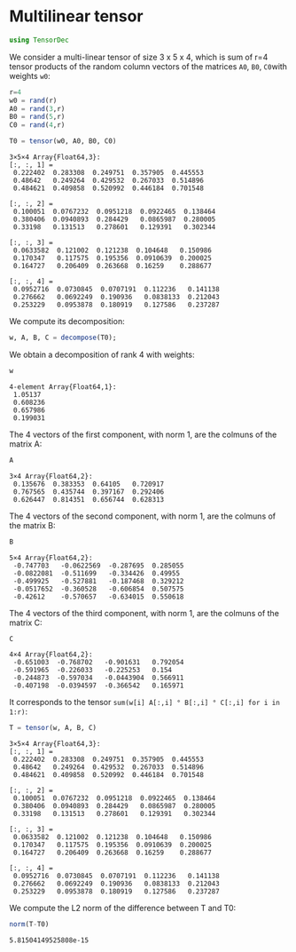 
# Multilinear tensor


```julia
using TensorDec
```

We consider a multi-linear tensor of size 3 x 5 x 4, which is sum of r=4 tensor products of the random column vectors of the matrices `A0`, `B0`, `C0`with weights `w0`:


```julia
r=4
w0 = rand(r)
A0 = rand(3,r)
B0 = rand(5,r)
C0 = rand(4,r)

T0 = tensor(w0, A0, B0, C0)
```




    3×5×4 Array{Float64,3}:
    [:, :, 1] =
     0.222402  0.283308  0.249751  0.357905  0.445553
     0.48642   0.249264  0.429532  0.267033  0.514896
     0.484621  0.409858  0.520992  0.446184  0.701548
    
    [:, :, 2] =
     0.100051  0.0767232  0.0951218  0.0922465  0.138464
     0.380406  0.0940893  0.284429   0.0865987  0.280005
     0.33198   0.131513   0.278601   0.129391   0.302344
    
    [:, :, 3] =
     0.0633582  0.121002  0.121238  0.104648   0.150986
     0.170347   0.117575  0.195356  0.0910639  0.200025
     0.164727   0.206409  0.263668  0.16259    0.288677
    
    [:, :, 4] =
     0.0952716  0.0730845  0.0707191  0.112236   0.141138
     0.276662   0.0692249  0.190936   0.0838133  0.212043
     0.253229   0.0953878  0.180919   0.127586   0.237287



We compute its decomposition:


```julia
w, A, B, C = decompose(T0);
```

We obtain a decomposition of rank 4 with weights:


```julia
w
```




    4-element Array{Float64,1}:
     1.05137 
     0.608236
     0.657986
     0.199031



The 4 vectors of the first component, with norm 1, are the colmuns of the matrix A:  


```julia
A
```




    3×4 Array{Float64,2}:
     0.135676  0.383353  0.64105   0.720917
     0.767565  0.435744  0.397167  0.292406
     0.626447  0.814351  0.656744  0.628313



The 4 vectors of the second component, with norm 1, are the colmuns of the matrix B: 


```julia
B
```




    5×4 Array{Float64,2}:
     -0.747703   -0.0622569  -0.287695  0.285055
     -0.0822081  -0.511699   -0.334426  0.49955 
     -0.499925   -0.527881   -0.187468  0.329212
     -0.0517652  -0.360528   -0.606854  0.507575
     -0.42612    -0.570657   -0.634015  0.550618



The 4 vectors of the third component, with norm 1, are the colmuns of the matrix C: 


```julia
C
```




    4×4 Array{Float64,2}:
     -0.651003  -0.768702   -0.901631   0.792054
     -0.591965  -0.226033   -0.225253   0.154   
     -0.244873  -0.597034   -0.0443904  0.566911
     -0.407198  -0.0394597  -0.366542   0.165971



It corresponds to the tensor `sum(w[i] A[:,i] ° B[:,i] ° C[:,i] for i in 1:r)`:


```julia
T = tensor(w, A, B, C)
```




    3×5×4 Array{Float64,3}:
    [:, :, 1] =
     0.222402  0.283308  0.249751  0.357905  0.445553
     0.48642   0.249264  0.429532  0.267033  0.514896
     0.484621  0.409858  0.520992  0.446184  0.701548
    
    [:, :, 2] =
     0.100051  0.0767232  0.0951218  0.0922465  0.138464
     0.380406  0.0940893  0.284429   0.0865987  0.280005
     0.33198   0.131513   0.278601   0.129391   0.302344
    
    [:, :, 3] =
     0.0633582  0.121002  0.121238  0.104648   0.150986
     0.170347   0.117575  0.195356  0.0910639  0.200025
     0.164727   0.206409  0.263668  0.16259    0.288677
    
    [:, :, 4] =
     0.0952716  0.0730845  0.0707191  0.112236   0.141138
     0.276662   0.0692249  0.190936   0.0838133  0.212043
     0.253229   0.0953878  0.180919   0.127586   0.237287



We compute the L2 norm of the difference between T and T0:


```julia
norm(T-T0)
```




    5.81504149525808e-15


